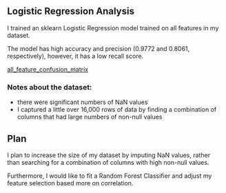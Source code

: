 ## Logistic Regression Analysis


I trained an sklearn Logistic Regression model trained on all features in my dataset.

The model has high accuracy and precision (0.9772 and 0.8061, respectively), however, it has a low recall score.

[all_feature_confusion_matrix](https://github.com/Jason-HKim/Classification_Project/blob/master/Visualizations/confusion_matrix_all.png)

### Notes about the dataset:
* there were significant numbers of NaN values
* I captured a little over 16,000 rows of data by finding a combination of columns that had large numbers of non-null values


## Plan

I plan to increase the size of my dataset by imputing NaN values, rather than searching for a combination of columns with high non-null values.

Furthermore, I would like to fit a Random Forest Classifier and adjust my feature selection based more on correlation.
